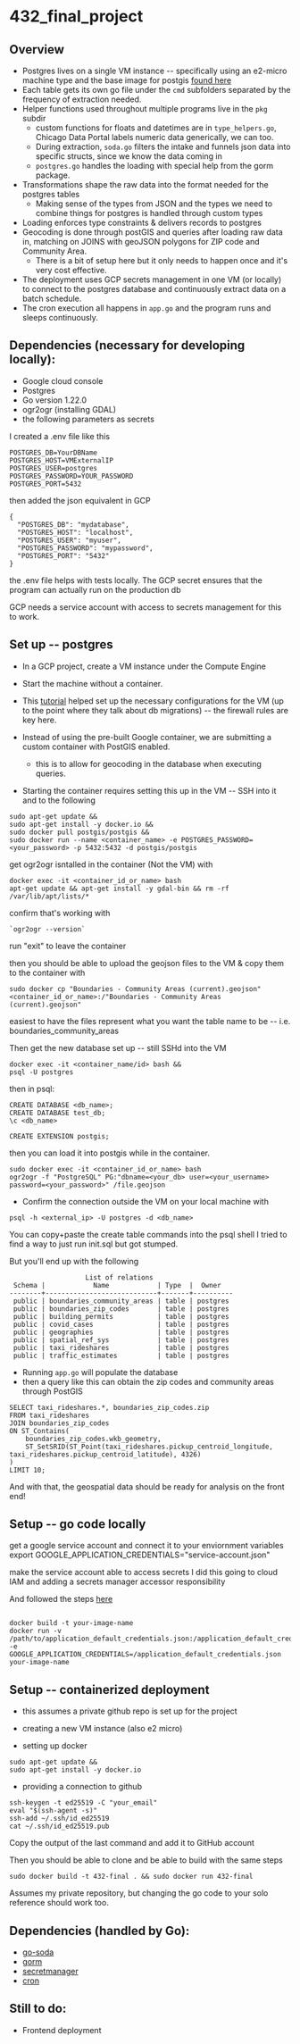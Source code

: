 # 432_final_project

## Overview

- Postgres lives on a single VM instance -- specifically using an e2-micro machine type and the base image for postgis [found here](https://gorm.io/index.html)
- Each table gets its own go file under the `cmd` subfolders separated by the frequency of extraction needed.
- Helper functions used throughout multiple programs live in the `pkg` subdir
    - custom functions for floats and datetimes are in `type_helpers.go`, Chicago Data Portal labels numeric data generically, we can too.
    - During extraction, `soda.go` filters the intake and funnels json data into specific structs, since we know the data coming in
    - `postgres.go` handles the loading with special help from the gorm package.
- Transformations shape the raw data into the format needed for the postgres tables
    - Making sense of the types from JSON and the types we need to combine things for postgres is handled through custom types
- Loading enforces type constraints & delivers records to postgres
- Geocoding is done through postGIS and queries after loading raw data in, matching on JOINS with geoJSON polygons for ZIP code and Community Area.
    - There is a bit of setup here but it only needs to happen once and it's very cost effective.
- The deployment uses GCP secrets management in one VM (or locally) to connect to the postgres database and continuously extract data on a batch schedule.
- The cron execution all happens in `app.go` and the program runs and sleeps continuously.


## Dependencies (necessary for developing locally):
- Google cloud console
- Postgres
- Go version 1.22.0
- ogr2ogr (installing GDAL)
- the following parameters as secrets

I created a .env file like this
```
POSTGRES_DB=YourDBName
POSTGRES_HOST=VMExternalIP
POSTGRES_USER=postgres
POSTGRES_PASSWORD=YOUR_PASSWORD
POSTGRES_PORT=5432
```
then added the json equivalent in GCP  

```
{
  "POSTGRES_DB": "mydatabase",
  "POSTGRES_HOST": "localhost",
  "POSTGRES_USER": "myuser",
  "POSTGRES_PASSWORD": "mypassword",
  "POSTGRES_PORT": "5432"
}
```

the .env file helps with tests locally.
The GCP secret ensures that the program can actually run on the production db

GCP needs a service account with access to secrets management for this to work.

## Set up -- postgres

- In a GCP project, create a VM instance under the Compute Engine
- Start the machine without a container.
- This [tutorial](https://joncloudgeek.com/blog/deploy-postgres-container-to-compute-engine/) helped set up the necessary configurations for the VM (up to the point where they talk about db migrations) -- the firewall rules are key here.
- Instead of using the pre-built Google container, we are submitting a custom container with PostGIS enabled. 
    - this is to allow for geocoding in the database when executing queries.

- Starting the container requires setting this up in the VM -- SSH into it and to the following
```
sudo apt-get update &&
sudo apt-get install -y docker.io &&
sudo docker pull postgis/postgis &&
sudo docker run --name <container_name> -e POSTGRES_PASSWORD=<your_password> -p 5432:5432 -d postgis/postgis
```

get ogr2ogr isntalled in the container (Not the VM) with
```
docker exec -it <container_id_or_name> bash
apt-get update && apt-get install -y gdal-bin && rm -rf /var/lib/apt/lists/*
```

confirm that's working with 

```
`ogr2ogr --version`
```

run "exit" to leave the container

then you should be able to upload the geojson files to the VM & copy them to the container with

```
sudo docker cp "Boundaries - Community Areas (current).geojson" <container_id_or_name>:/"Boundaries - Community Areas (current).geojson"
```

easiest to have the files represent what you want the table name to be -- i.e. boundaries_community_areas

Then get the new database set up -- still SSHd into the VM

```
docker exec -it <container_name/id> bash &&
psql -U postgres
```

then in psql:
```
CREATE DATABASE <db_name>;
CREATE DATABASE test_db;
\c <db_name>

CREATE EXTENSION postgis;
```

then you can load it into postgis while in the container. 
```
sudo docker exec -it <container_id_or_name> bash
ogr2ogr -f "PostgreSQL" PG:"dbname=<your_db> user=<your_username> password=<your_password>" /file.geojson
```

- Confirm the connection outside the VM on your local machine with

```
psql -h <external_ip> -U postgres -d <db_name>
```

You can copy+paste the create table commands into the psql shell 
I tried to find a way to just run init.sql but got stumped. 

But you'll end up with the following

```
                   List of relations
 Schema |            Name            | Type  |  Owner
--------+----------------------------+-------+----------
 public | boundaries_community_areas | table | postgres
 public | boundaries_zip_codes       | table | postgres
 public | building_permits           | table | postgres
 public | covid_cases                | table | postgres
 public | geographies                | table | postgres
 public | spatial_ref_sys            | table | postgres
 public | taxi_rideshares            | table | postgres
 public | traffic_estimates          | table | postgres

```

- Running `app.go` will populate the database 
- then a query like this can obtain the zip codes and community areas through PostGIS

```
SELECT taxi_rideshares.*, boundaries_zip_codes.zip
FROM taxi_rideshares
JOIN boundaries_zip_codes 
ON ST_Contains(
    boundaries_zip_codes.wkb_geometry, 
    ST_SetSRID(ST_Point(taxi_rideshares.pickup_centroid_longitude, taxi_rideshares.pickup_centroid_latitude), 4326)
)
LIMIT 10;
```
And with that, the geospatial data should be ready for analysis on the front end!

## Setup -- go code locally

get a google service account and connect it to your enviornment variables
export GOOGLE_APPLICATION_CREDENTIALS="service-account.json"

make the service account able to access secrets
I did this going to cloud IAM and adding a secrets manager accessor responsibility

And followed the steps [here](https://cloud.google.com/docs/authentication/provide-credentials-adc#how-to)
```

docker build -t your-image-name
docker run -v /path/to/application_default_credentials.json:/application_default_credentials.json -e GOOGLE_APPLICATION_CREDENTIALS=/application_default_credentials.json your-image-name

```
## Setup -- containerized deployment
- this assumes a private github repo is set up for the project

- creating a new VM instance (also e2 micro)
- setting up docker 

```
sudo apt-get update &&
sudo apt-get install -y docker.io
```

- providing a connection to github

```
ssh-keygen -t ed25519 -C "your_email"
eval "$(ssh-agent -s)"
ssh-add ~/.ssh/id_ed25519
cat ~/.ssh/id_ed25519.pub
```

Copy the output of the last command and add it to GitHub account

Then you should be able to clone
and be able to build with the same steps

```
sudo docker build -t 432-final . && sudo docker run 432-final
```

Assumes my private repository, but changing the go code to your solo reference should work too.

## Dependencies (handled by Go):
- [go-soda](https://pkg.go.dev/github.com/SebastiaanKlippert/go-soda@v1.0.1)
- [gorm](https://gorm.io/index.html)
- [secretmanager](https://pkg.go.dev/cloud.google.com/go/secretmanager)
- [cron](https://github.com/robfig/cron)


## Still to do:
- Frontend deployment
